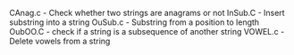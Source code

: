 CAnag.c - Check whether two strings are anagrams or not
InSub.C -  Insert substring into a string
OuSub.c - Substring from a position to length
OubOO.C - check if a string is a subsequence of another string
VOWEL.c - Delete vowels from a string